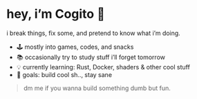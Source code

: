# hey, i’m Cogito 👋

i break things, fix some, and pretend to know what i’m doing.

- 🕹️ mostly into games, codes, and snacks
- 📚 occasionally try to study stuff i’ll forget tomorrow
- 💡 currently learning: Rust, Docker, shaders & other cool stuff
- 🎯 goals: build cool sh.., stay sane

> dm me if you wanna build something dumb but fun.

